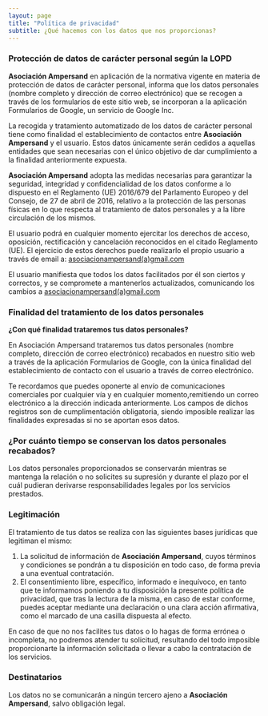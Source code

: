 ```yaml
---
layout: page
title: "Política de privacidad"
subtitle: ¿Qué hacemos con los datos que nos proporcionas?
---
```


### Protección de datos de carácter personal según la LOPD

**Asociación Ampersand** en aplicación de la normativa vigente en materia de protección de datos de carácter personal, informa que los datos personales (nombre completo y dirección de correo electrónico) que se recogen a través de los formularios de este sitio web, se incorporan a la aplicación Formularios de Google, un servicio de Google Inc.

La recogida y tratamiento automatizado de los datos de carácter personal tiene como finalidad el establecimiento de contactos entre **Asociación Ampersand** y el usuario. 
Estos datos únicamente serán cedidos a aquellas entidades que sean necesarias con el único objetivo de dar cumplimiento a la finalidad anteriormente expuesta.

**Asociación Ampersand** adopta las medidas necesarias para garantizar la seguridad, integridad y
confidencialidad de los datos conforme a lo dispuesto en el Reglamento (UE) 2016/679 del Parlamento Europeo y del Consejo, de 27 de abril de 2016, relativo a la protección de las personas físicas en lo que respecta al tratamiento de datos personales y a la libre circulación de los mismos.

El usuario podrá en cualquier momento ejercitar los derechos de acceso, oposición, rectificación y cancelación reconocidos en el citado Reglamento (UE). El ejercicio de estos derechos puede realizarlo el propio usuario a través de email a: [asociacionampersand(a)gmail.com](mailto:asociacionampersand@gmail.com)

El usuario manifiesta que todos los datos facilitados por él son ciertos y correctos, y se compromete a mantenerlos actualizados, comunicando los cambios a [asociacionampersand(a)gmail.com](mailto:asociacionampersand@gmail.com)


### Finalidad del tratamiento de los datos personales

**¿Con qué finalidad trataremos tus datos personales?**

En Asociación Ampersand trataremos tus datos personales (nombre completo, dirección de correo electrónico) recabados en nuestro sitio web a través de la aplicación Formularios de Google, con la única finalidad del establecimiento de contacto con el usuario a través de correo electrónico.

Te recordamos que puedes oponerte al envío de comunicaciones comerciales por cualquier vía y en cualquier momento,remitiendo un correo electrónico a la dirección indicada anteriormente.
Los campos de dichos registros son de cumplimentación obligatoria, siendo imposible realizar las finalidades expresadas si no se aportan esos datos. 

### ¿Por cuánto tiempo se conservan los datos personales recabados?

Los datos personales proporcionados se conservarán mientras se mantenga la relación  o no solicites su supresión y durante el plazo por el cuál pudieran derivarse responsabilidades legales por los servicios prestados.

### Legitimación

El tratamiento de tus datos se realiza con las siguientes bases jurídicas que legitiman el mismo:
1. La solicitud de información de **Asociación Ampersand**, cuyos términos y condiciones se pondrán a tu disposición en todo caso, de forma previa a una eventual contratación.
2. El consentimiento libre, específico, informado e inequívoco, en tanto que te informamos poniendo a tu disposición la presente política de privacidad, que tras la lectura de la misma, en caso de estar conforme, puedes aceptar mediante una declaración o una clara acción afirmativa, como el marcado de una casilla dispuesta al efecto.

En caso de que no nos facilites tus datos o lo hagas de forma errónea o incompleta, no podremos atender tu solicitud, resultando del todo imposible proporcionarte la información solicitada o llevar a cabo la contratación de los servicios.

### Destinatarios

Los datos no se comunicarán a ningún tercero ajeno a **Asociación Ampersand**, salvo obligación legal. 